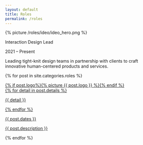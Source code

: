 ```yaml
---
layout: default
title: Roles
permalink: /roles
---
```


<article class="roles main-content">
  <a class="role row">
    <div class="col-md-3 col-sm-6 col-xs-12">
      <div class="role__logo">
        {% picture /roles/ideo/ideo_hero.png %}
      </div>
    </div>
    <div class="role__info col-md-3 col-sm-6 col-xs-12">
      <p>Interaction Design Lead</p>
      <p>2021 – Present</p>
    </div>
    <div class="role__summary col-md-6">
      <p>Leading tight-knit design teams in partnership with clients to craft innovative human-centered products and services.</p>
    </div>
  </a>

  {% for post in site.categories.roles %}
  <a href="{{ post.url }}" class="role row">
    <div class="col-md-3 col-sm-6 col-xs-12">
      <div class="role__logo">
        {% if post.logo%}{% picture {{ post.logo }} %}{% endif %}
      </div>
    </div>
    <div class="role__info col-md-3 col-sm-6 col-xs-12">
    {% for detail in post.details %}
      <p>{{ detail }}</p>
    {% endfor %}
      <p>{{ post.dates }}</p>
    </div>
    <div class="role__summary col-md-6">
      <p>{{ post.description }} <span class="link--arrow"></span></p>
    </div>
  </a>
  {% endfor %}
</article>